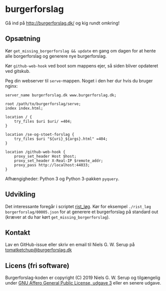 # burgerforslag

Gå ind på http://burgerforslag.dk/ og kig rundt omkring!


## Opsætning

Kør `get_missing_borgerforslag && update` en gang om dagen for at hente
alle borgerforslag og generere nye burgerforslag.

Kør `github-web-hook` ved boot som mappens ejer, så siden bliver
opdateret ved gitskub.

Peg din webserver til `serve`-mappen.  Noget i den her dur hvis du
bruger nginx:

```
server_name burgerforslag.dk www.burgerforslag.dk;

root /path/to/burgerforslag/serve;
index index.html;

location / {
    try_files $uri $uri/ =404;
}

location /se-og-stoet-forslag {
    try_files $uri "${uri}_${args}.html" =404;
}

location /github-web-hook {
    proxy_set_header Host $host;
    proxy_set_header X-Real-IP $remote_addr;
    proxy_pass http://localhost:44033;
}
```

Afhængigheder: Python 3 og Python 3-pakken `pyquery`.


## Udvikling

Det interessante foregår i scriptet [rist_løg](rist_løg).  Kør for
eksempel `./rist_løg borgerforslag/00005.json` for at generere et
burgerforslag på standard out (kræver at du har kørt
`get_missing_borgerforslag`).


## Kontakt

Lav en GitHub-issue eller skriv en email til Niels G. W. Serup på
<tomatketchup@burgerforslag.dk>


## Licens (fri software)

Burgerforslag-koden er copyright (C) 2019 Niels G. W. Serup og
tilgængelig under [GNU Affero General Public License, udgave
3](https://www.gnu.org/licenses/agpl-3.0.en.html) eller en senere
udgave.
